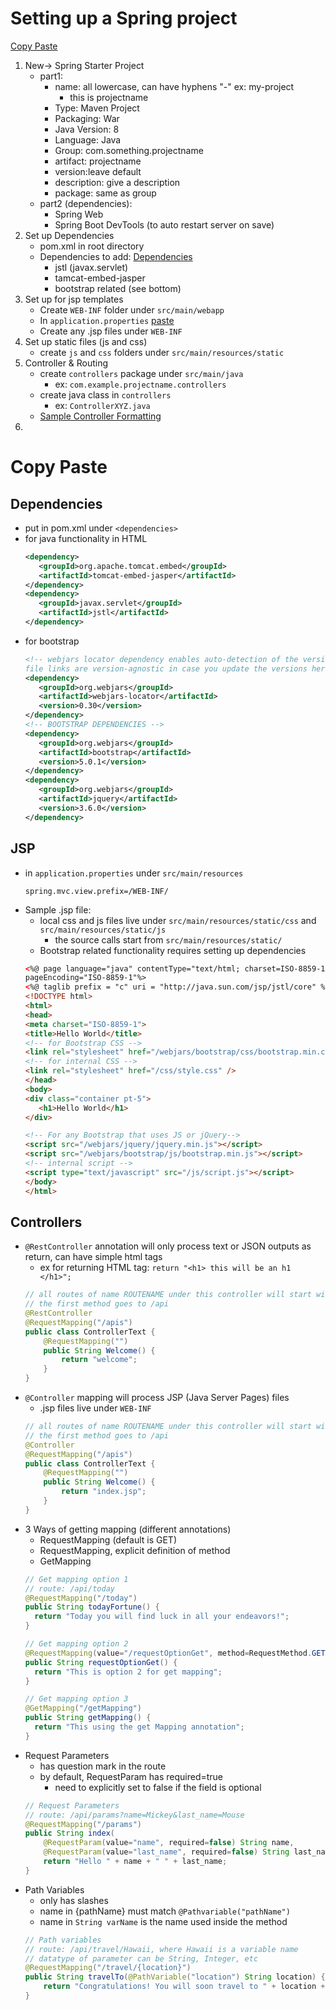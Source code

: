 # Setting up a Spring project
[Copy Paste](#copy-paste)
1. New-> Spring Starter Project
   - part1:
      - name: all lowercase, can have hyphens "-" ex: my-project
        - this is projectname
      - Type: Maven Project
      - Packaging: War
      - Java Version: 8
      - Language: Java
      - Group: com.something.projectname
      - artifact: projectname
      - version:leave default
      - description: give a description
      - package: same as group
    - part2 (dependencies):
      - Spring Web
      - Spring Boot DevTools (to auto restart server on save)
2. Set up Dependencies
   - pom.xml in root directory
   - Dependencies to add: [Dependencies](#dependencies)
     - jstl (javax.servlet)
     - tamcat-embed-jasper
     - bootstrap related (see bottom)
3. Set up for jsp templates
    - Create ```WEB-INF``` folder under ```src/main/webapp```
    - In ```application.properties``` [paste](#jsp)
    - Create any .jsp files under ```WEB-INF```
4. Set up static files (js and css)
    - create ```js``` and ```css``` folders under ```src/main/resources/static```
5. Controller & Routing
   - create ```controllers``` package under ```src/main/java```
     - ex: ```com.example.projectname.controllers```
   - create java class in ```controllers```
     - ex: `ControllerXYZ.java`
   - [Sample Controller Formatting](#controllers)
6. 




# Copy Paste
## Dependencies
   - put in pom.xml under ```<dependencies>```
   - for java functionality in HTML
     ``` xml
     <dependency>
     	<groupId>org.apache.tomcat.embed</groupId>
     	<artifactId>tomcat-embed-jasper</artifactId>
     </dependency>
     <dependency>
     	<groupId>javax.servlet</groupId>
     	<artifactId>jstl</artifactId>
     </dependency>
     ```
   - for bootstrap
     ``` xml
     <!-- webjars locator dependency enables auto-detection of the version, so your .jsp 
     file links are version-agnostic in case you update the versions here in your pom later -->
     <dependency>
       	<groupId>org.webjars</groupId>
       	<artifactId>webjars-locator</artifactId>
       	<version>0.30</version>
     </dependency>
     <!-- BOOTSTRAP DEPENDENCIES -->
     <dependency>
     	<groupId>org.webjars</groupId>
     	<artifactId>bootstrap</artifactId>
     	<version>5.0.1</version>
     </dependency>
     <dependency>
     	<groupId>org.webjars</groupId>
     	<artifactId>jquery</artifactId>
     	<version>3.6.0</version>
     </dependency>
     ```

## JSP
  - in ```application.properties``` under ```src/main/resources```
     ```
     spring.mvc.view.prefix=/WEB-INF/
     ```
   - Sample .jsp file:
     - local css and js files live under ```src/main/resources/static/css``` and ```src/main/resources/static/js```
       - the source calls start from ```src/main/resources/static/```
     - Bootstrap related functionality requires setting up dependencies
     ```html
     <%@ page language="java" contentType="text/html; charset=ISO-8859-1"
     pageEncoding="ISO-8859-1"%>
     <%@ taglib prefix = "c" uri = "http://java.sun.com/jsp/jstl/core" %>
     <!DOCTYPE html>
     <html>
     <head>
     <meta charset="ISO-8859-1">
     <title>Hello World</title>
     <!-- for Bootstrap CSS -->
     <link rel="stylesheet" href="/webjars/bootstrap/css/bootstrap.min.css" />
     <!-- for internal CSS -->
     <link rel="stylesheet" href="/css/style.css" />
     </head>
     <body>
     <div class="container pt-5">
        <h1>Hello World</h1>
     </div>

     <!-- For any Bootstrap that uses JS or jQuery-->
     <script src="/webjars/jquery/jquery.min.js"></script>
     <script src="/webjars/bootstrap/js/bootstrap.min.js"></script>
     <!-- internal script -->
     <script type="text/javascript" src="/js/script.js"></script>
     </body>
     </html>
     ```

## Controllers
   - `@RestController` annotation will only process text or JSON outputs as return, can have simple html tags
     - ex for returning HTML tag: `return "<h1> this will be an h1 </h1>";`
      ```java
      // all routes of name ROUTENAME under this controller will start with route of /api/ROUTNAME
      // the first method goes to /api
      @RestController
      @RequestMapping("/apis")
      public class ControllerText {
          @RequestMapping("")
          public String Welcome() {
              return "welcome";
          }
      }
      ```
   - `@Controller` mapping will process JSP (Java Server Pages) files
     - .jsp files live under ```WEB-INF```
      ```java
      // all routes of name ROUTENAME under this controller will start with route of /api/ROUTNAME
      // the first method goes to /api
      @Controller
      @RequestMapping("/apis") 
      public class ControllerText {
          @RequestMapping("") 
          public String Welcome() {
              return "index.jsp";
          }
      }
      ```
   - 3 Ways of getting mapping (different annotations)
     - RequestMapping (default is GET)
     - RequestMapping, explicit definition of method
     - GetMapping
     ```java
     // Get mapping option 1
     // route: /api/today
     @RequestMapping("/today") 
     public String todayFortune() {
       return "Today you will find luck in all your endeavors!";
     }

     // Get mapping option 2
     @RequestMapping(value="/requestOptionGet", method=RequestMethod.GET)
     public String requestOptionGet() {
       return "This is option 2 for get mapping";
     }

     // Get mapping option 3
     @GetMapping("/getMapping")
     public String getMapping() {
       return "This using the get Mapping annotation";
     }
     ```
   - Request Parameters
     - has question mark in the route
     - by default, RequestParam has required=true
       - need to explicitly set to false if the field is optional
     ```java
     // Request Parameters
     // route: /api/params?name=Mickey&last_name=Mouse
     @RequestMapping("/params") 
     public String index(
         @RequestParam(value="name", required=false) String name, 
         @RequestParam(value="last_name", required=false) String last_name, ) {
         return "Hello " + name + " " + last_name;
     }
     ```
   - Path Variables
     - only has slashes
     - name in {pathName} must match `@Pathvariable("pathName")` 
     - name in `String varName` is the name used inside the method
     ```java
     // Path variables
     // route: /api/travel/Hawaii, where Hawaii is a variable name
     // datatype of parameter can be String, Integer, etc
     @RequestMapping("/travel/{location}") 
     public String travelTo(@PathVariable("location") String location) { 
         return "Congratulations! You will soon travel to " + location + "!";
     }
     ```